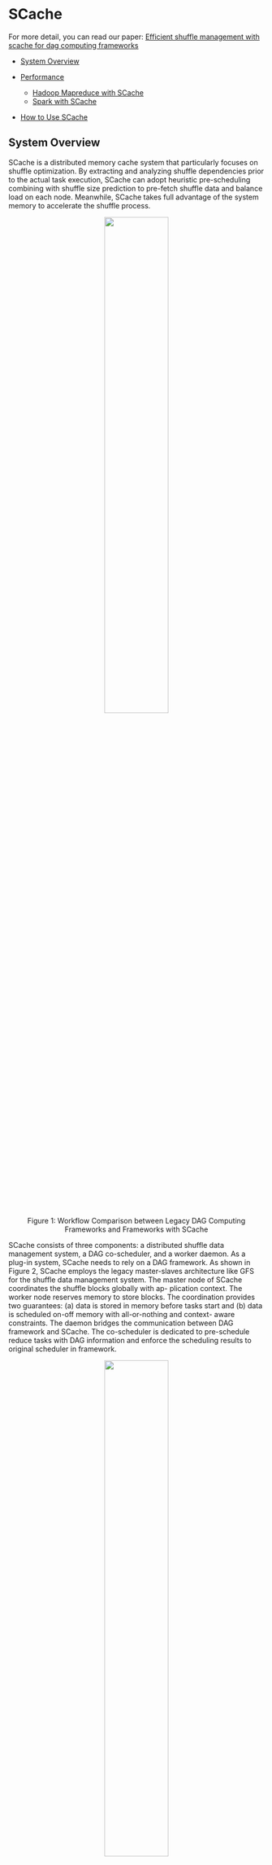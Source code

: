 # SCache

For more detail, you can read our paper: [Efficient shuffle management with scache for dag computing frameworks](https://dl.acm.org/citation.cfm?id=3178510)

- [System Overview](#system-overview)

- [Performance](#performance)
    - [Hadoop Mapreduce with SCache](#hadoop-mapreduce-with-scache)
    - [Spark with SCache](#spark-with-scache)

- [How to Use SCache](#how-to-use-scache)

System Overview
--

SCache is a distributed memory cache system that particularly focuses on shuffle optimization. By extracting and analyzing shuffle dependencies prior to the actual task execution, SCache can adopt heuristic pre-scheduling combining with shuffle size prediction to pre-fetch shuffle data and balance load on each node. Meanwhile, SCache takes full advantage of the system memory to accelerate the shuffle process.

<p align="center"><img src="https://github.com/wuchunghsuan/SCache/blob/master/fig/workflow.png" width="50%"/></p>
<p align="center">Figure 1:  Workflow Comparison between Legacy DAG Computing Frameworks and Frameworks with SCache</p>

SCache consists of three components: a distributed shuffle data management system, a DAG co-scheduler, and a worker daemon. As a plug-in system, SCache needs to rely on a DAG framework. As shown in Figure 2, SCache employs the legacy master-slaves architecture like GFS for the shuffle data management system. The master node of SCache coordinates the shuffle blocks globally with ap- plication context. The worker node reserves memory to store blocks. The coordination provides two guarantees: (a) data is stored in memory before tasks start and (b) data is scheduled on-off memory with all-or-nothing and context- aware constraints. The daemon bridges the communication between DAG framework and SCache. The co-scheduler is dedicated to pre-schedule reduce tasks with DAG information and enforce the scheduling results to original scheduler in framework.

<p align="center"><img src="https://github.com/wuchunghsuan/SCache/blob/master/fig/architecture.png" width="50%"/></p>
<p align="center">Figure 2: SCache Architecture</p>

## Performance

### Hadoop MapReduce with SCache

- Hadoop MapReduce with SCache starts pre-fetching in the map phase. This avoids the reduce phase waiting for the shuffle data. Furthermore, pre-fetching utilizes the idle I/O throughput in the map phase. As shown in Figure 3, after better fine-grained utilization of hardware resources, Hadoop MapReduce with SCache optimizes Terasort overall completion time by up to 15% and an average of 13% with input data sizes from 128GB to 512GB.

<p align="center"><img src="https://github.com/wuchunghsuan/SCache/blob/master/fig/hadoop.png" width="50%"/></p>
<p align="center">Figure 3: Hadoop MapReduce Terasort completion time</p>

### Spark with SCache

We reveal the performance of SCache with comprehensive workloads and benchmarks.
1. Firstly, we run a job with single shuffle to analyze hardware utilization and see the impacts of different components from the scope of a task to a job. The performance evaluation in Figure 5 shows the consistent results with our observation of hardware utilization. For each stage, we pick the task that has median completion time.

    In the map task, the disk operations are replaced by the memory copies to decouple the shuffle write. It helps eliminate 40% of shuffle write time (Figure 5a), which leads to a 10% improvement of map stage completion time in Figure 4a.

    In the reduce task, most of the shuffle overhead is introduced by network transfer delay. By doing shuffle data pre-fetching based on the pre-scheduling results, the explicit network transfer is perfectly overlapped in the map stage. As a result, the combination of these optimizations decreases 100% overhead of the shuffle read in a reduce task (Figure 5b). In addition, the heuristic algorithm can achieve a balanced pre-scheduling result, thus providing 80% improvement in reduce stage completion time (Figure 4b).

    In overall, SCache can help Spark decrease by 89% overhead of the whole shuffle process.

<p align="center"><img src="https://github.com/wuchunghsuan/SCache/blob/master/fig/perf1.png" width="85%"/></p>
<p align="center">Figure 4 & 5: Stage Completion Time and Median Task Completion Time of Single Shuffle Test</p>

2. Secondly, we use a recognized shuffle intensive benchmark — Terasort to evaluate SCache with different data partition schemes.

    Terasort consists of two consecutive shuffles. The first shuffle reads the input data and uses a hash partition function for re-partitioning. As shown in Figure 6a, Spark with SCache runs 2 × faster during the reduce stage of the first shuffle. It further proves the effectiveness of SCache’s optimization.

<p align="center"><img src="https://github.com/wuchunghsuan/SCache/blob/master/fig/terasort.png" width="40%"/></p>
<p align="center">Figure 6: Terasort Evaluation</p>

3. At last, in order to prove the performance gain of SCache with a real production workload, we evaluate Spark [TPC-DS](https://github.com/databricks/spark-sql-perf) and present the overall performance improvement.

    TPC-DS benchmark is designed for modeling multiple users sub- mitting varied queries. TPC-DS contains 99 queries and is considered as the standardized industry benchmark for testing big data systems. As shown in Figure 7, the horizontal axis is query name and the vertical axis is query completion time. The overall reduction portion of query time that SCache achieved is 40% on average. Since this evaluation presents the overall job completion time of queries, we believe that our shuffle optimization is promising.

<p align="center"><img src="https://github.com/wuchunghsuan/SCache/blob/master/fig/tpc-ds.png" width="85%"/></p>
<p align="center">Figure 7: TPC-DS Benchmark Evaluation</p>

## How to Use SCache

1. Use sbt to publish SCache jar in local maven repository:

    `sbt publishM2`

2. Use sbt to create fat jar of SCache:

    `sbt assembly`

3. Configure IP address of slaves in:

    `conf/slaves`

4. Distribute the code of SCache worker to cluster:

    `sbin/copy-dir.sh`

5. Build adapted Hadoop from [here](https://github.com/frankfzw/hadoop/tree/scache) or adapted Spark from [here](https://github.com/frankfzw/spark-scache/tree/scache).

6. Edit `etc/hadoop/mapred-site.xml`:

    - Set `mapreduce.job.map.output.collector.class` to `org.apache.hadoop.mapred.MapTask$ScacheOutputBuffer`
    - Set `mapreduce.job.reduce.shuffle.consumer.plugin.class` to `org.apache.hadoop.mapreduce.task.reduce.ScacheShuffle`
    - Set `mapreduce.scache.home` to `your/scache/home`

6. Copy `config-1.2.1.jar`, `scache_2.11-0.1-SNAPSHOT.jar` and `scala-library.jar` to `hadoop-home/share/hadoop/yarn/lib`. You can find these jars in local maven/ivy repository and local scala home.

7. Distribute hadoop code in cluster.

8. Start SCache:

    `sbin/start-scache.sh` 

9. Start Hadoop and submit your jobs.
